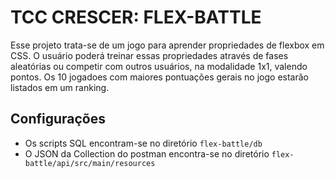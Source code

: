 # TCC CRESCER: FLEX-BATTLE
Esse projeto trata-se de um jogo para aprender propriedades de flexbox em CSS.
O usuário poderá treinar essas propriedades através de fases aleatórias ou competir com outros usuários, na modalidade 1x1, valendo pontos. Os 10 jogadoes com maiores pontuações gerais no jogo estarão listados em um ranking.

## Configurações
- Os scripts SQL encontram-se no diretório `flex-battle/db`
- O JSON da Collection do postman encontra-se no diretório `flex-battle/api/src/main/resources` 

